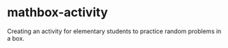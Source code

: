 # mathbox-activity
Creating an activity for elementary students to practice random problems in a box.

